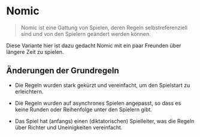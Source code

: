 # Nomic

> Nomic ist eine Gattung von Spielen, deren Regeln selbstreferenziell sind
und von den Spielern geändert werden können.

Diese Variante hier ist dazu gedacht Nomic mit ein paar Freunden
über längere Zeit zu spielen.

## Änderungen der Grundregeln

* Die Regeln wurden stark gekürzt und vereinfacht,
  um den Spielstart zu erleichtern.

* Die Regeln wurden auf asynchrones Spielen angepasst,
  so dass es keine Runden oder Reihenfolge unter den Spielern gibt.

* Das Spiel hat (anfangs) einen (diktatorischen) Spielleiter,
  was die Regeln über Richter und Uneinigkeiten vereinfacht.
